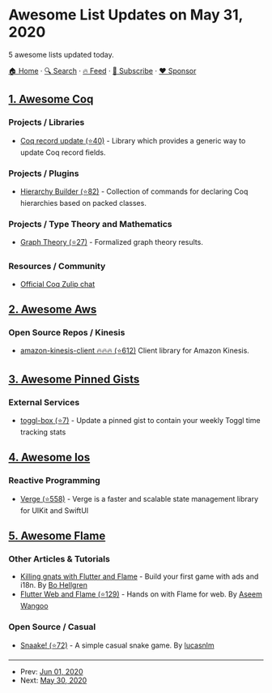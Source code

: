 # Awesome List Updates on May 31, 2020

5 awesome lists updated today.

[🏠 Home](/README.md) · [🔍 Search](https://www.trackawesomelist.com/search/) · [🔥 Feed](https://www.trackawesomelist.com/rss.xml) · [📮 Subscribe](https://trackawesomelist.us17.list-manage.com/subscribe?u=d2f0117aa829c83a63ec63c2f&id=36a103854c) · [❤️  Sponsor](https://github.com/sponsors/theowenyoung)



## [1. Awesome Coq](/content/coq-community/awesome-coq/README.md)

### Projects / Libraries

*   [Coq record update (⭐40)](https://github.com/tchajed/coq-record-update) - Library which provides a generic way to update Coq record fields.

### Projects / Plugins

*   [Hierarchy Builder (⭐82)](https://github.com/math-comp/hierarchy-builder) - Collection of commands for declaring Coq hierarchies based on packed classes.

### Projects / Type Theory and Mathematics

*   [Graph Theory (⭐27)](https://github.com/coq-community/graph-theory) - Formalized graph theory results.

### Resources / Community

*   [Official Coq Zulip chat](https://coq.zulipchat.com)

## [2. Awesome Aws](/content/donnemartin/awesome-aws/README.md)

### Open Source Repos / Kinesis

*   [amazon-kinesis-client :fire::fire::fire: (⭐612)](https://github.com/awslabs/amazon-kinesis-client) Client library for Amazon Kinesis.

## [3. Awesome Pinned Gists](/content/matchai/awesome-pinned-gists/README.md)

### External Services

*   [toggl-box (⭐7)](https://github.com/tobimori/toggl-box) - Update a pinned gist to contain your weekly Toggl time tracking stats

## [4. Awesome Ios](/content/vsouza/awesome-ios/README.md)

### Reactive Programming

*   [Verge (⭐558)](https://github.com/muukii/Verge) - Verge is a faster and scalable state management library for UIKit and SwiftUI

## [5. Awesome Flame](/content/flame-engine/awesome-flame/README.md)

### Other Articles & Tutorials

*   [Killing gnats with Flutter and Flame](https://medium.com/flutter-community/killing-gnats-with-flutter-and-flame-77fa9224ccaa) - Build your first game with ads and i18n. By [Bo Hellgren](https://medium.com/@bo.hellgren)
*   [Flutter Web and Flame (⭐129)](https://github.com/AseemWangoo/experiments_with_web) - Hands on with Flame for web. By [Aseem Wangoo](https://flatteredwithflutter.com/how-to-create-game-in-flutter-web-using-flame/)

### Open Source / Casual

*   [Snaake! (⭐72)](https://github.com/lucasnlm/snaake-flutter) - A simple casual snake game. By [lucasnlm](https://github.com/lucasnlm)

---

- Prev: [Jun 01, 2020](/content/2020/06/01/README.md)
- Next: [May 30, 2020](/content/2020/05/30/README.md)
